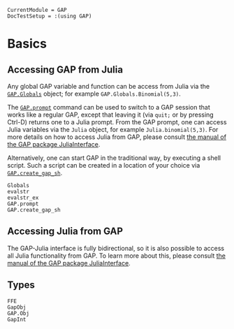 ```@meta
CurrentModule = GAP
DocTestSetup = :(using GAP)
```

# Basics

## Accessing GAP from Julia

Any global GAP variable and function can be access from Julia via the
[`GAP.Globals`](@ref) object; for example `GAP.Globals.Binomial(5,3)`.

The [`GAP.prompt`](@ref) command can be used to switch to a GAP session that
works like a regular GAP, except that leaving it (via `quit;` or by pressing
Ctrl-D) returns one to a Julia prompt. From the GAP prompt, one can access
Julia variables via the `Julia` object, for example `Julia.binomial(5,3)`. For
more details on how to access Julia from GAP, please consult
[the manual of the GAP package JuliaInterface](../assets/html/JuliaInterface/chap0_mj.html).

Alternatively, one can start GAP in the traditional way, by executing a shell
script. Such a script can be created in a location of your choice via [`GAP.create_gap_sh`](@ref).

```@docs
Globals
evalstr
evalstr_ex
GAP.prompt
GAP.create_gap_sh
```

## Accessing Julia from GAP

The GAP-Julia interface is fully bidirectional, so it is also possible to access all
Julia functionality from GAP. To learn more about this, please consult
[the manual of the GAP package JuliaInterface](../assets/html/JuliaInterface/chap0_mj.html).

## Types

```@docs
FFE
GapObj
GAP.Obj
GapInt
```
